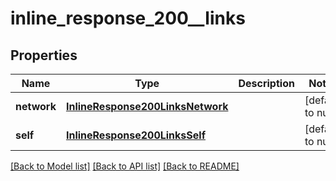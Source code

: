 # inline_response_200__links

## Properties
Name | Type | Description | Notes
------------ | ------------- | ------------- | -------------
**network** | [**InlineResponse200LinksNetwork**](InlineResponse200LinksNetwork.md) |  | [default to null]
**self** | [**InlineResponse200LinksSelf**](InlineResponse200LinksSelf.md) |  | [default to null]

[[Back to Model list]](../README.md#documentation-for-models) [[Back to API list]](../README.md#documentation-for-api-endpoints) [[Back to README]](../README.md)


